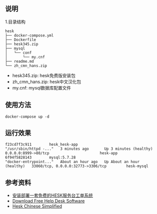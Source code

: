 ## 说明
1.目录结构
```
hesk
├── docker-compose.yml
├── Dockerfile
├── hesk345.zip
├── mysql
│   └── conf
│       └── my.cnf
├── readme.md
└── zh_cmn_hans.zip
```

- hesk345.zip: hesk免费版安装包
- zh_cmn_hans.zip: hesk中文汉化包
- my.cnf: mysql数据库配置文件

## 使用方法
```
docker-compose up -d
```

## 运行效果
```
f23cd7f3c911        hesk_hesk-app                                              "/usr/sbin/httpd -..."   3 minutes ago       Up 3 minutes (healthy)       0.0.0.0:8999->80/tcp                       hesk-app
6f94f5828143        mysql:5.7.28                                               "docker-entrypoint..."   About an hour ago   Up About an hour (healthy)   33060/tcp, 0.0.0.0:32773->3306/tcp         hesk-mysql
```

## 参考资料
- [安装部署一套免费的HESK服务台工单系统][1]
- [Download Free Help Desk Software][2]
- [Hesk Chinese Simplified][3]

[1]: https://blog.csdn.net/Junson142099/article/details/112945887
[2]: https://www.hesk.com/download.php
[3]: https://www.hesk.com/language/info.php?tag=zh_cmn_hans
